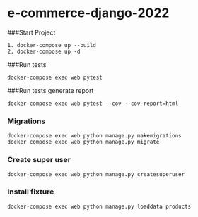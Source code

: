 # e-commerce-django-2022


###Start Project
````
1. docker-compose up --build
2. docker-compose up -d
````

###Run tests
````
docker-compose exec web pytest
````

###Run tests generate report
````
docker-compose exec web pytest --cov --cov-report=html
````

### Migrations
````
docker-compose exec web python manage.py makemigrations
docker-compose exec web python manage.py migrate
````

### Create super user
````
docker-compose exec web python manage.py createsuperuser 
````

### Install fixture
````
docker-compose exec web python manage.py loaddata products 
````



